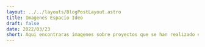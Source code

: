 ```yaml
---
layout: ../../layouts/BlogPostLayout.astro
title: Imagenes Espacio Ideo 
draft: false
date: 2022/03/23
short: Aqui encontraras imagenes sobre proyectos que se han realizado en Escuela Ideo 
---
```




